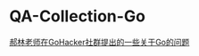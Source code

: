 # QA-Collection-Go



[郝林老师在GoHacker社群提出的一些关于Go的问题](https://github.com/yuyongbo/QA-Collection-Go/blob/master/haolin-about-go.md)

